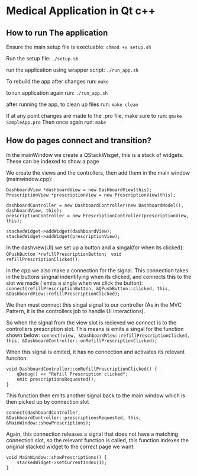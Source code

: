 # Medical Application in Qt c++


## How to run The application

Ensure the main setup file is exectuable:
` chmod +x setup.sh `

Run the setup file:
` ./setup.sh `

run the application using wrapper script:
` ./run_app.sh `

To rebuild the app after changes run:
` make `

to run application again run:
` ./run_app.sh `


after running the app, to clean up files run:
` make clean ` 

If at any point changes are made to the .pro file, make sure to run:
` qmake SampleApp.pro `
Then once again run:
` make `




## How do pages connect and transition?

In the mainWindow we create a QStackWisget, this is a stack of widgets. These can be indexed to show a page

We create the views and the controllers, then add them in the main window (mainwindow.cpp):
```
DashboardView *dashboardView = new DashboardView(this);
PrescriptionView *prescriptionView = new PrescriptionView(this);

dashboardController = new DashboardController(new DashboardModel(), dashboardView, this);
prescriptionController = new PrescriptionController(prescriptionView, this);

stackedWidget->addWidget(dashboardView);
stackedWidget->addWidget(prescriptionView);
```

In the dashview(UI) we set up a button and a singal(for when its clicked):
`  QPushButton *refillPrescriptionButton; `
`  void refillPrescriptionClicked(); `

in the cpp we also make a connection for the signal. This connection takes in the buttons singnal indentifying when its clicked, and connects this to the slot we made ( emits a singla when we click the button):
` connect(refillPrescriptionButton, &QPushButton::clicked, this, &DashboardView::refillPrescriptionClicked); ` 


We then must connect this singal signal to our controller (As in the MVC Pattern, it is the controllers job to handle UI interactions).

So when the signal from the view slot is recieved we connect is to the controllers prescription slot. This means is emits a singal for the function shown below:
` connect(view, &DashboardView::refillPrescriptionClicked, this, &DashboardController::onRefillPrescriptionClicked); `


When this signal is emited, it has no connection and activates its relevant funciton:

```
void DashboardController::onRefillPrescriptionClicked() {
    qDebug() << "Refill Prescription clicked";
    emit prescriptionsRequested();
}
```

This function then emits another signal back to the main window which is then picked up by connection slot
```
connect(dashboardController, &DashboardController::prescriptionsRequested, this, &MainWindow::showPrescriptions);
```

Again, this connection releases a signal that does not have a matching connection slot, so the relevant function is called, this function indexes the original stacked widget to the correct page we want:

```
void MainWindow::showPrescriptions() {
    stackedWidget->setCurrentIndex(1);
}
``` 



